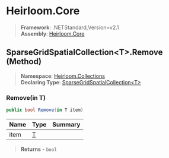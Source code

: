 # Heirloom.Core

> **Framework**: .NETStandard,Version=v2.1  
> **Assembly**: [Heirloom.Core][0]

## SparseGridSpatialCollection\<T>.Remove (Method)

> **Namespace**: [Heirloom.Collections][0]  
> **Declaring Type**: [SparseGridSpatialCollection\<T>][1]

### Remove(in T)

```cs
public bool Remove(in T item)
```

| Name | Type   | Summary |
|------|--------|---------|
| item | [T][2] |         |

> **Returns** - `bool`

[0]: ../../../Heirloom.Core.md
[1]: ../SparseGridSpatialCollection[T].md
[2]: ../T.md
